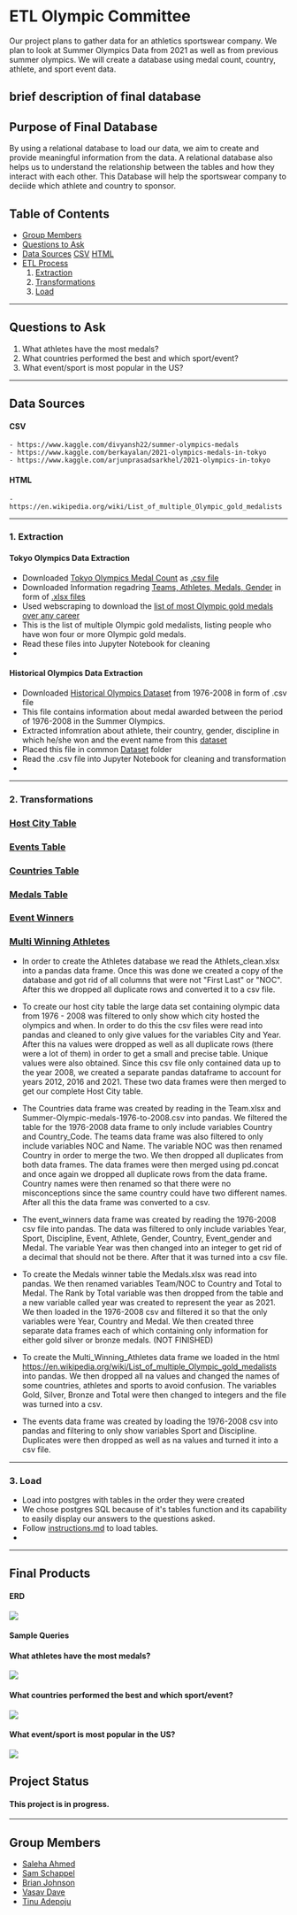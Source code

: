 # **ETL Olympic Committee**
Our project plans to gather data for an athletics sportswear company.  We plan to look at Summer Olympics Data from 2021 as well as from previous summer olympics. We will create a database using medal count, country, athlete, and sport event data. 

## brief description of final database


## Purpose of Final Database
By using a relational database to load our data, we aim to create and provide meaningful information from the data. A relational database also helps us to understand the relationship between the tables and how they interact with each other. This Database will help the sportswear company to deciide which athlete and country to sponsor.

## Table of Contents
- [Group Members](https://github.com/sammyschapps87/Data_Olympics_proj_2/blob/main/README.md#group-members)
- [Questions to Ask](https://github.com/sammyschapps87/Data_Olympics_proj_2#questions-to-ask)
- [Data Sources](https://github.com/sammyschapps87/Data_Olympics_proj_2#data-sources)
    [CSV](https://github.com/sammyschapps87/Data_Olympics_proj_2#csv)
    [HTML](https://github.com/sammyschapps87/Data_Olympics_proj_2#html) 
- [ETL Process](https://github.com/sammyschapps87/Data_Olympics_proj_2#etl-process)
    1. [Extraction](https://github.com/sammyschapps87/Data_Olympics_proj_2#1-extraction)
    2. [Transformations](https://github.com/sammyschapps87/Data_Olympics_proj_2#2-transformations)
    3. [Load](https://github.com/sammyschapps87/Data_Olympics_proj_2#3-load)







---
## Questions to Ask 
1. What athletes have the most medals? 
2. What countries performed the best and which sport/event?
3. What event/sport is most popular in the US?

---
## Data Sources
#### CSV

    - https://www.kaggle.com/divyansh22/summer-olympics-medals
    - https://www.kaggle.com/berkayalan/2021-olympics-medals-in-tokyo
    - https://www.kaggle.com/arjunprasadsarkhel/2021-olympics-in-tokyo 

#### HTML
    - https://en.wikipedia.org/wiki/List_of_multiple_Olympic_gold_medalists
---

### 1. Extraction


#### Tokyo Olympics Data Extraction

- Downloaded [Tokyo Olympics Medal Count](https://www.kaggle.com/berkayalan/2021-olympics-medals-in-tokyo) as [.csv file](https://github.com/sammyschapps87/Data_Olympics_proj_2/tree/main/Data_Sets/Tokyo_Medals_2021) 
- Downloaded Information regadring [Teams, Athletes, Medals, Gender](https://www.kaggle.com/arjunprasadsarkhel/2021-olympics-in-tokyo) in form of [.xlsx files](https://github.com/sammyschapps87/Data_Olympics_proj_2/tree/main/Data_Sets/Tokyo_2020)
- Used webscraping to download the [list of most Olympic gold medals over any career](https://en.wikipedia.org/wiki/List_of_multiple_Olympic_gold_medalists)
- This is the list of multiple Olympic gold medalists, listing people who have won four or more Olympic gold medals.
- Read these files into Jupyter Notebook for cleaning 
-



#### Historical Olympics Data Extraction
- Downloaded [Historical Olympics Dataset](https://www.kaggle.com/divyansh22/summer-olympics-medals) from 1976-2008 in form of .csv file
- This file contains information about medal awarded between the period of 1976-2008 in the Summer Olympics.
- Extracted infomration about athlete, their country, gender, discipline in which he/she won and the event name from this [dataset](https://github.com/sammyschapps87/Data_Olympics_proj_2/tree/main/Data_Sets/Summer%20Olympics%20Medals%201976-2008)
- Placed this file in common [Dataset](https://github.com/sammyschapps87/Data_Olympics_proj_2/tree/main/Data_Sets) folder
- Read the .csv file into Jupyter Notebook for cleaning and transformation
- 


---
### 2. Transformations


### [Host City Table](https://github.com/sammyschapps87/Data_Olympics_proj_2/blob/main/Notebooks/Host%20City.ipynb)

### [Events Table](https://github.com/sammyschapps87/Data_Olympics_proj_2/blob/main/Notebooks/events.ipynb)

### [Countries Table](https://github.com/sammyschapps87/Data_Olympics_proj_2/blob/main/Notebooks/Countries.ipynb)

### [Medals Table](https://github.com/sammyschapps87/Data_Olympics_proj_2/blob/main/Notebooks/Medal%20Winners.ipynb)

### [Event Winners](https://github.com/sammyschapps87/Data_Olympics_proj_2/blob/main/Notebooks/Event%20Winners.ipynb)

### [Multi Winning Athletes](https://github.com/sammyschapps87/Data_Olympics_proj_2/blob/main/Notebooks/Multi%20Winning%20Athletes.ipynb)

- In order to create the Athletes database we read the Athlets_clean.xlsx into a pandas data frame. Once this was done we created a copy of the database and got rid of all columns that were not "First Last" or "NOC". After this we dropped all duplicate rows and converted it to a csv file. 
 
- To create our host city table the large data set containing olympic data from 1976 - 2008 was filtered to only show which city hosted the olympics and when. In order to do this the csv files were read into pandas and cleaned to only give values for the variables City and Year. After this na values were dropped as well as all duplicate rows (there were a lot of them) in order to get a small and precise table. Unique values were also obtained. Since this csv file only contained data up to the year 2008, we created a separate pandas dataframe to account for years 2012, 2016 and 2021. These two data frames were then merged to get our complete Host City table. 
 
- The Countries data frame was created by reading in the Team.xlsx and Summer-Olympic-medals-1976-to-2008.csv into pandas. We filtered the table for the 1976-2008 data frame to only include variables Country and Country_Code. The teams data frame was also filtered to only include variables NOC and Name. The variable NOC was then renamed Country in order to merge the two. We then dropped all duplicates from both data frames. The data frames were then merged using pd.concat and once again we dropped all duplicate rows from the data frame. Country names were then renamed so that there were no misconceptions since the same country could have two different names. After all this the data frame was converted to a csv.
 
- The event_winners data frame was created by reading the 1976-2008 csv file into pandas. The data was filtered to only include variables Year, Sport, Discipline, Event, Athlete, Gender, Country,   Event_gender and Medal. The variable Year was then changed into an integer to get rid of a decimal that should not be there. After that it was turned into a csv file. 
 
- To create the Medals winner table the Medals.xlsx was read into pandas. We then renamed variables Team/NOC to Country and Total to Medal. The Rank by Total variable was then dropped from the table and a new variable called year was created to represent the year as 2021. We then loaded in the 1976-2008 csv and filtered it so that the only variables were Year, Country and Medal. We then created three separate data frames each of which containing only information for either gold silver or bronze medals. (NOT FINISHED)
 
- To create the Multi_Winning_Athletes data frame we loaded in the html https://en.wikipedia.org/wiki/List_of_multiple_Olympic_gold_medalists into pandas. We then dropped all na values and changed the names of some countries, athletes and sports to avoid confusion. The variables Gold, Silver, Bronze and Total were then changed to integers and the file was turned into a csv. 
- The events data frame was created by loading the 1976-2008 csv into pandas and filtering to only show variables Sport and Discipline. Duplicates were then dropped as well as na values and turned it into a csv file. 
---
### 3. Load
- Load into postgres with tables in the order they were created
- We chose postgres SQL because of it's tables function and its capability to easily display our answers to the questions asked. 
- Follow [instructions.md](https://github.com/sammyschapps87/Data_Olympics_proj_2/blob/main/Instructions.md) to load tables.
- 
---
## Final Products 

####   ERD
![](Images/ERD.png)

#### Sample Queries
#### What athletes have the most medals?
![](Images/athletes_with_the_most_medals.png)
#### What countries performed the best and which sport/event?
![](Images/countries_performed_best.png)
#### What event/sport is most popular in the US?
![](Images/sports_most_popular_in_US.png)



## Project Status
#### This project is in progress.


---
## Group Members
- [Saleha Ahmed](https://github.com/saleha456)
- [Sam Schappel](https://github.com/sammyschapps87)
- [Brian Johnson](https://github.com/Bjohnson08021)
- [Vasav Dave](https://github.com/vasavdave)
- [Tinu Adepoju](https://github.com/Tinuola-1)
